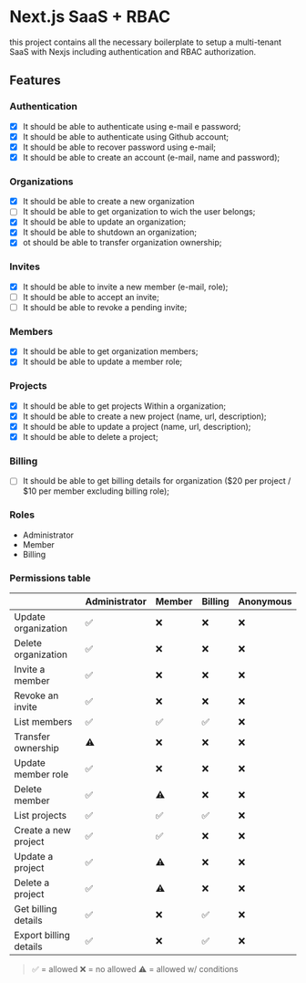 # Next.js SaaS + RBAC

this project contains all the necessary boilerplate to setup a multi-tenant SaaS with Nexjs including authentication and RBAC authorization.

## Features

### Authentication

- [X] It should be able to authenticate using e-mail e password;
- [X] It should be able to authenticate using Github account;
- [X] It should be able to recover password using e-mail;
- [X] It should be able to create an account (e-mail, name and password);

### Organizations

- [X] It should be able to create a new organization
- [ ] It should be able to get organization to wich the user belongs;
- [X] It should be able to update an organization;
- [X] It should be able to shutdown an organization;
- [X] ot should be able to transfer organization ownership;

### Invites

- [X] It should be able to invite a new member (e-mail, role);
- [ ] It should be able to accept an invite;
- [ ] It should be able to revoke a pending invite;

### Members

- [X] It should be able to get organization members;
- [X] It should be able to update a member role;

### Projects

- [X] It should be able to get projects Within a organization;
- [X] It should be able to create a new project (name, url, description);
- [X] It should be able to update a project (name, url, description);
- [X] It should be able to delete a project;

### Billing

- [ ] It should be able to get billing details for organization ($20 per project / $10 per member excluding billing role);

### Roles

- Administrator
- Member
- Billing

### Permissions table

|                     | Administrator | Member | Billing | Anonymous |
|---------------------|---------------|--------|---------|-----------|
| Update organization    | ✅        | ❌     | ❌      | ❌       |
| Delete organization    | ✅        | ❌     | ❌      | ❌       |
| Invite a member        | ✅        | ❌     | ❌      | ❌       |
| Revoke an invite       | ✅        | ❌     | ❌      | ❌       |
| List members           | ✅        | ✅     | ✅      | ❌       |
| Transfer ownership     | ⚠️         | ❌     | ❌      | ❌       |
| Update member role     | ✅        | ❌     | ❌      | ❌       |
| Delete member          | ✅        | ⚠️     | ❌      | ❌       |
| List projects          | ✅        | ✅     | ✅      | ❌       |
| Create a new project   | ✅        | ✅     | ❌      | ❌       |
| Update a project       | ✅        | ⚠️     | ❌      | ❌       |
| Delete a project       | ✅        | ⚠️     | ❌      | ❌       |
| Get billing details    | ✅        | ❌     | ✅      | ❌       |
| Export billing details | ✅        | ❌     | ✅      | ❌       |

> ✅ = allowed
> ❌ = no allowed
> ⚠️ = allowed w/ conditions
